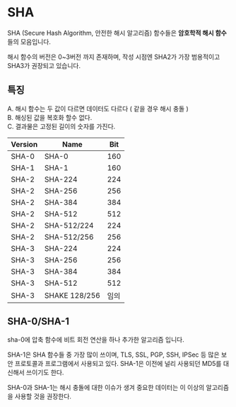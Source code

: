 # SHA

SHA (Secure Hash Algorithm, 안전한 해시 알고리즘) 함수들은 **암호학적 해시 함수**들의 모음입니다.

해시 함수의 버전은 0\~3버전 까지 존재하며, 작성 시점엔 SHA2가 가장 범용적이고 \
SHA3가 권장되고 있습니다.

## 특징

A. 해시 함수는 두 값이 다르면 데이터도 다르다 ( 같을 경우 해시 충돌 )\
B. 해싱된 값을 복호화 할수 없다.\
C. 결과물은 고정된 길이의 숫자를 가진다.

| Version | Name          | Bit |
| ------- | ------------- | --- |
| SHA-0   | SHA-0         | 160 |
| SHA-1   | SHA-1         | 160 |
| SHA-2   | SHA-224       | 224 |
| SHA-2   | SHA-256       | 256 |
| SHA-2   | SHA-384       | 384 |
| SHA-2   | SHA-512       | 512 |
| SHA-2   | SHA-512/224   | 224 |
| SHA-2   | SHA-512/256   | 256 |
| SHA-3   | SHA-224       | 224 |
| SHA-3   | SHA-256       | 256 |
| SHA-3   | SHA-384       | 384 |
| SHA-3   | SHA-512       | 512 |
| SHA-3   | SHAKE 128/256 | 임의  |

## SHA-0/SHA-1

sha-0에 압축 함수에 비트 회전 연산을 하나 추가한 알고리즘 입니다.

SHA-1은 SHA 함수들 중 가장 많이 쓰이며, TLS, SSL, PGP, SSH, IPSec 등 많은 보안 프로토콜과 프로그램에서 사용되고 있다. SHA-1은 이전에 널리 사용되던 MD5를 대신해서 쓰이기도 한다.

SHA-0과 SHA-1는 해시 충돌에 대한 이슈가 생겨 중요한 데이터는 이 이상의 알고리즘을 사용할 것을 권장한다.

###
